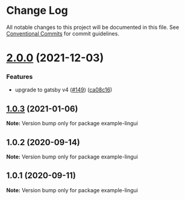 # Change Log

All notable changes to this project will be documented in this file.
See [Conventional Commits](https://conventionalcommits.org) for commit guidelines.

# [2.0.0](https://github.com/gatsbyjs/themes/compare/example-lingui@1.0.3...example-lingui@2.0.0) (2021-12-03)

### Features

- upgrade to gatsby v4 ([#149](https://github.com/gatsbyjs/themes/issues/149)) ([ca08c16](https://github.com/gatsbyjs/themes/commit/ca08c168431b48ebc16fcdded16f4e02c852e41b))

## [1.0.3](https://github.com/gatsbyjs/themes/compare/example-lingui@1.0.2...example-lingui@1.0.3) (2021-01-06)

**Note:** Version bump only for package example-lingui

## 1.0.2 (2020-09-14)

**Note:** Version bump only for package example-lingui

## 1.0.1 (2020-09-11)

**Note:** Version bump only for package example-lingui
